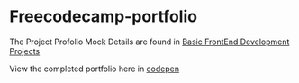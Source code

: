 # Freecodecamp-portfolio
<p>The Project Profolio Mock Details are found in <a href=https://www.freecodecamp.com/challenges/build-a-personal-portfolio-webpage>Basic FrontEnd Development Projects</a></p> 
<p>View the completed portfolio here in <a href=http://codepen.io/vkanimea/pen/PZqxwK/>codepen</a></p>
